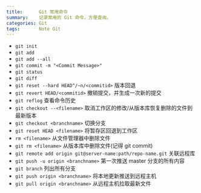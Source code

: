 ```yaml
---
title:      Git 常用命令
summary:    记录常用的 Git 命令，方便查询。
categories: Git
tags:       Note Git
---
```


- `git init`
- `git add`
- `git add --all` 
- `git commit -m "<Commit Message>"`
- `git status` 
- `git diff`
- `git reset --hard HEAD^/~n/<commitid>` 版本回退 
- `git revert HEAD/<commitid>` 撤销提交，并生成一次新的提交
- `git reflog` 查看命令历史
- `git checkout --<filename>` 取消工作区的修改/从版本库恢复删除的文件到最新版本
- `git checkout <branchname>` 切换分支
- `git reset HEAD <filename>` 将暂存区回退到工作区
- `rm <filename>` 从文件管理器中删除文件
- `git rm <filename>` 从版本库中删除文件(记得 git commit)
- `git remote add origin git@server-name:path/repo-name.git` 关联远程库
- `git push -u origin <branchname>` 第一次推送 master 分支的所有内容
- `git branch` 列出所有分支
- `git push origin <branchname>` 将本地更新推送到远程主机
- `git pull origin <branchname>` 从远程主机拉取最新文件